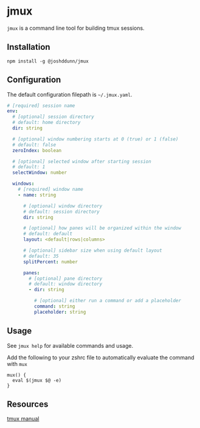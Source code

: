 # jmux

`jmux` is a command line tool for building tmux sessions.

## Installation

`npm install -g @joshddunn/jmux`

## Configuration

The default configuration filepath is `~/.jmux.yaml`.

```yaml
# [required] session name
env:
  # [optional] session directory
  # default: home directory
  dir: string

  # [optional] window numbering starts at 0 (true) or 1 (false)
  # default: false
  zeroIndex: boolean

  # [optional] selected window after starting session
  # default: 1
  selectWindow: number

  windows:
    # [required] window name
    - name: string

      # [optional] window directory
      # default: session directory
      dir: string

      # [optional] how panes will be organized within the window
      # default: default
      layout: <default|rows|columns>

      # [optional] sidebar size when using default layout
      # default: 35
      splitPercent: number

      panes:
        # [optional] pane directory
        # default: window directory
        - dir: string

          # [optional] either run a command or add a placeholder
          command: string
          placeholder: string
```

## Usage

See `jmux help` for available commands and usage.

Add the following to your zshrc file to automatically evaluate the command with `mux`

```
mux() {
  eval $(jmux $@ -e)
}
```

## Resources

[tmux manual](https://man7.org/linux/man-pages/man1/tmux.1.html)
